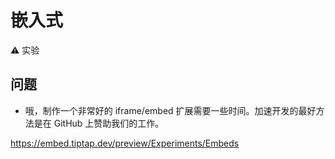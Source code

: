 # 嵌入式

⚠️ 实验

## 问题
* 哦，制作一个非常好的 iframe/embed 扩展需要一些时间。加速开发的最好方法是在 GitHub 上赞助我们的工作。

https://embed.tiptap.dev/preview/Experiments/Embeds